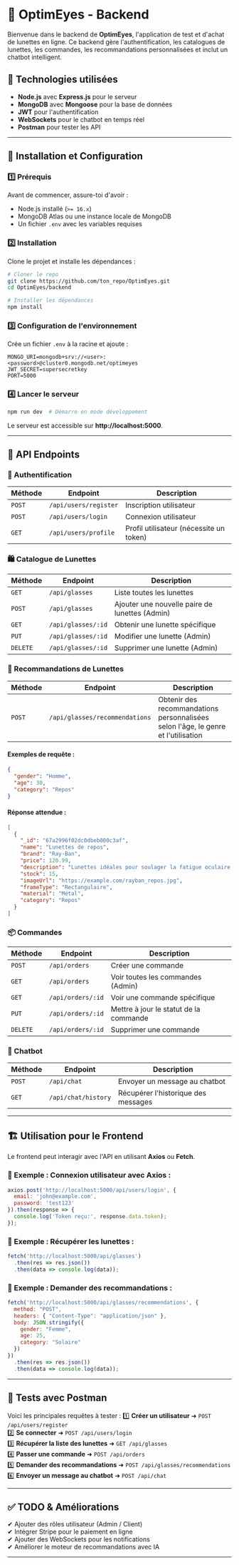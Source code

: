 # 👀 OptimEyes - Backend

Bienvenue dans le backend de **OptimEyes**, l'application de test et d'achat de lunettes en ligne. Ce backend gère l'authentification, les catalogues de lunettes, les commandes, les recommandations personnalisées et inclut un chatbot intelligent.

## 🚀 Technologies utilisées
- **Node.js** avec **Express.js** pour le serveur
- **MongoDB** avec **Mongoose** pour la base de données
- **JWT** pour l'authentification
- **WebSockets** pour le chatbot en temps réel
- **Postman** pour tester les API

---

## 📌 Installation et Configuration

### 1️⃣ Prérequis
Avant de commencer, assure-toi d'avoir :
- Node.js installé (`>= 16.x`)
- MongoDB Atlas ou une instance locale de MongoDB
- Un fichier `.env` avec les variables requises

### 2️⃣ Installation
Clone le projet et installe les dépendances :
```sh
# Cloner le repo
git clone https://github.com/ton_repo/OptimEyes.git
cd OptimEyes/backend

# Installer les dépendances
npm install
```

### 3️⃣ Configuration de l'environnement
Crée un fichier `.env` à la racine et ajoute :
```env
MONGO_URI=mongodb+srv://<user>:<password>@cluster0.mongodb.net/optimeyes
JWT_SECRET=supersecretkey
PORT=5000
```

### 4️⃣ Lancer le serveur
```sh
npm run dev  # Démarre en mode développement
```
Le serveur est accessible sur **http://localhost:5000**.

---

## 📡 API Endpoints

### 🔐 Authentification
| Méthode | Endpoint | Description |
|---------|---------|-------------|
| `POST`  | `/api/users/register` | Inscription utilisateur |
| `POST`  | `/api/users/login` | Connexion utilisateur |
| `GET`  | `/api/users/profile` | Profil utilisateur (nécessite un token) |

### 🛍️ Catalogue de Lunettes
| Méthode | Endpoint | Description |
|---------|---------|-------------|
| `GET`  | `/api/glasses` | Liste toutes les lunettes |
| `POST`  | `/api/glasses` | Ajouter une nouvelle paire de lunettes (Admin) |
| `GET`  | `/api/glasses/:id` | Obtenir une lunette spécifique |
| `PUT`  | `/api/glasses/:id` | Modifier une lunette (Admin) |
| `DELETE`  | `/api/glasses/:id` | Supprimer une lunette (Admin) |

### 🔎 Recommandations de Lunettes
| Méthode | Endpoint | Description |
|---------|---------|-------------|
| `POST`  | `/api/glasses/recommendations` | Obtenir des recommandations personnalisées selon l'âge, le genre et l'utilisation |

#### Exemples de requête :
```json
{
  "gender": "Homme",
  "age": 30,
  "category": "Repos"
}
```
#### Réponse attendue :
```json
[
  {
    "_id": "67a2996f02dc0dbeb000c3af",
    "name": "Lunettes de repos",
    "brand": "Ray-Ban",
    "price": 120.99,
    "description": "Lunettes idéales pour soulager la fatigue oculaire.",
    "stock": 15,
    "imageUrl": "https://example.com/rayban_repos.jpg",
    "frameType": "Rectangulaire",
    "material": "Métal",
    "category": "Repos"
  }
]
```

### 📦 Commandes
| Méthode | Endpoint | Description |
|---------|---------|-------------|
| `POST`  | `/api/orders` | Créer une commande |
| `GET`  | `/api/orders` | Voir toutes les commandes (Admin) |
| `GET`  | `/api/orders/:id` | Voir une commande spécifique |
| `PUT`  | `/api/orders/:id` | Mettre à jour le statut de la commande |
| `DELETE`  | `/api/orders/:id` | Supprimer une commande |

### 🤖 Chatbot
| Méthode | Endpoint | Description |
|---------|---------|-------------|
| `POST`  | `/api/chat` | Envoyer un message au chatbot |
| `GET`  | `/api/chat/history` | Récupérer l'historique des messages |

---

## 🏗️ Utilisation pour le Frontend
Le frontend peut interagir avec l'API en utilisant **Axios** ou **Fetch**.

### 📌 Exemple : Connexion utilisateur avec Axios :
```javascript
axios.post('http://localhost:5000/api/users/login', {
  email: 'john@example.com',
  password: 'test123'
}).then(response => {
  console.log('Token reçu:', response.data.token);
});
```

### 📌 Exemple : Récupérer les lunettes :
```javascript
fetch('http://localhost:5000/api/glasses')
  .then(res => res.json())
  .then(data => console.log(data));
```

### 📌 Exemple : Demander des recommandations :
```javascript
fetch('http://localhost:5000/api/glasses/recommendations', {
  method: "POST",
  headers: { "Content-Type": "application/json" },
  body: JSON.stringify({
    gender: "Femme",
    age: 25,
    category: "Solaire"
  })
})
  .then(res => res.json())
  .then(data => console.log(data));
```

---

## 📌 Tests avec Postman
Voici les principales requêtes à tester :
1️⃣ **Créer un utilisateur** ➜ `POST /api/users/register`  
2️⃣ **Se connecter** ➜ `POST /api/users/login`  
3️⃣ **Récupérer la liste des lunettes** ➜ `GET /api/glasses`  
4️⃣ **Passer une commande** ➜ `POST /api/orders`  
5️⃣ **Demander des recommandations** ➜ `POST /api/glasses/recommendations`  
6️⃣ **Envoyer un message au chatbot** ➜ `POST /api/chat`  

---

## ✅ TODO & Améliorations
✔ Ajouter des rôles utilisateur (Admin / Client)  
✔ Intégrer Stripe pour le paiement en ligne  
✔ Ajouter des WebSockets pour les notifications  
✔ Améliorer le moteur de recommandations avec IA  

---
